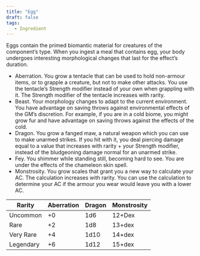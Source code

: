 ```yaml
---
title: "Egg"
draft: false
tags:
   - Ingredient
---
```

Eggs contain the primed biomantic material for creatures of the component’s type. When you ingest a meal that contains egg, your body undergoes interesting morphological changes that last for the effect’s duration. 
- Aberration. You grow a tentacle that can be used to hold non-armour items, or to grapple a creature, but not to make other attacks. You use the tentacle’s Strength modifier instead of your own when grappling with it. The Strength modifier of the tentacle increases with rarity. 
- Beast. Your morphology changes to adapt to the current environment. You have advantage on saving throws against environmental effects of the GM’s discretion. For example, if you are in a cold biome, you might grow fur and have advantage on saving throws against the effects of the cold. 
- Dragon. You grow a fanged maw, a natural weapon which you can use to make unarmed strikes. If you hit with it, you deal piercing damage equal to a value that increases with rarity + your Strength modifier, instead of the bludgeoning damage normal for an unarmed strike. 
- Fey. You shimmer while standing still, becoming hard to see. You are under the effects of the chameleon skin spell. 
- Monstrosity. You grow scales that grant you a new way to calculate your AC. The calculation increases with rarity. You can use the calculation to determine your AC if the armour you wear would leave you with a lower AC.

| Rarity    | Aberration | Dragon | Monstrosity |
| --------- | ---------- | ------ | ----------- |
| Uncommon  | +0         | 1d6    | 12+Dex      |
| Rare      | +2         | 1d8    | 13+dex      |
| Very Rare | +4         | 1d10   | 14+dex      |
| Legendary | +6         | 1d12   | 15+dex      | 

